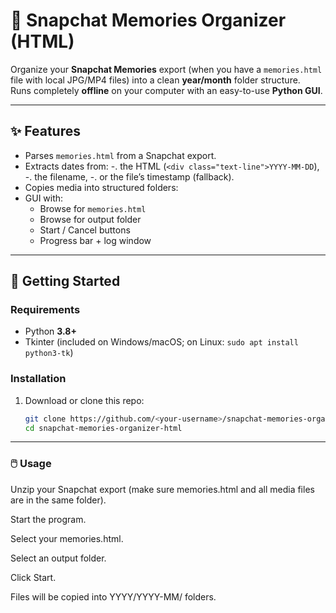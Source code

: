 # 📸 Snapchat Memories Organizer (HTML)

Organize your **Snapchat Memories** export (when you have a `memories.html` file with local JPG/MP4 files) into a clean **year/month** folder structure.  
Runs completely **offline** on your computer with an easy-to-use **Python GUI**.

---

## ✨ Features
- Parses `memories.html` from a Snapchat export.
- Extracts dates from:
  -. the HTML (`<div class="text-line">YYYY-MM-DD`),
  -. the filename,
  -. or the file’s timestamp (fallback).
- Copies media into structured folders:
- GUI with:
  - Browse for `memories.html`
  - Browse for output folder
  - Start / Cancel buttons
  - Progress bar + log window

---

## 🚀 Getting Started

### Requirements
- Python **3.8+**
- Tkinter (included on Windows/macOS; on Linux: `sudo apt install python3-tk`)

### Installation
1. Download or clone this repo:
   ```bash
   git clone https://github.com/<your-username>/snapchat-memories-organizer-html.git
   cd snapchat-memories-organizer-html

---
### 🖱️ Usage

Unzip your Snapchat export (make sure memories.html and all media files are in the same folder).

Start the program.

Select your memories.html.

Select an output folder.

Click Start.

Files will be copied into YYYY/YYYY-MM/ folders.

